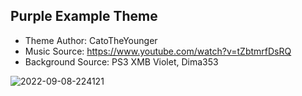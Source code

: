 ## Purple Example Theme ##
- Theme Author: CatoTheYounger 
- Music Source: https://www.youtube.com/watch?v=tZbtmrfDsRQ
- Background Source: PS3 XMB Violet, Dima353

![2022-09-08-224121](https://user-images.githubusercontent.com/82458228/189245860-b7aa1717-0a25-4a97-80d9-b3e4de6d29c8.png)
